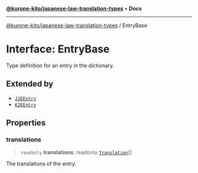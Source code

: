 [**@kurone-kito/japanese-law-translation-types**](../README.md) • **Docs**

***

[@kurone-kito/japanese-law-translation-types](../globals.md) / EntryBase

# Interface: EntryBase

Type definition for an entry in the dictionary.

## Extended by

- [`J2EEntry`](J2EEntry.md)
- [`K2EEntry`](K2EEntry.md)

## Properties

### translations

> `readonly` **translations**: readonly [`Translation`](Translation.md)[]

The translations of the entry.
